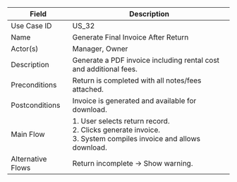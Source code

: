 | Field             | Description                                                                                                          |
| ----------------- | -------------------------------------------------------------------------------------------------------------------- |
| Use Case ID       | US_32                                                                                                                |
| Name              | Generate Final Invoice After Return                                                                                  |
| Actor(s)          | Manager, Owner                                                                                                       |
| Description       | Generate a PDF invoice including rental cost and additional fees.                                                    |
| Preconditions     | Return is completed with all notes/fees attached.                                                                    |
| Postconditions    | Invoice is generated and available for download.                                                                     |
| Main Flow         | 1. User selects return record. <br> 2. Clicks generate invoice. <br> 3. System compiles invoice and allows download. |
| Alternative Flows | Return incomplete → Show warning.                                                                                    |
